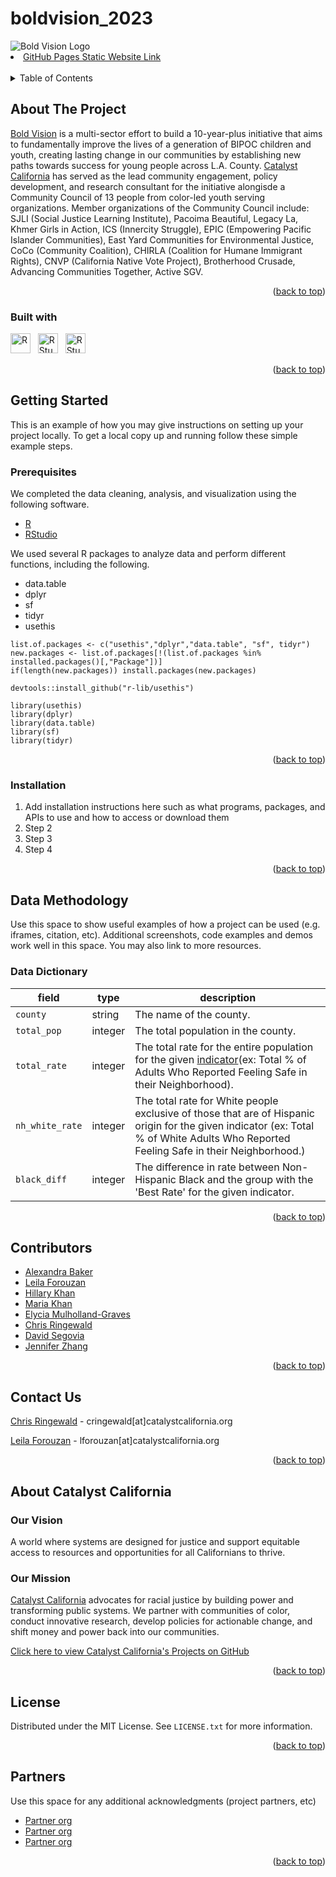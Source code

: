 # boldvision_2023

<img src="https://www.boldvisionla.org/wp-content/uploads/2022/09/Bold-Vision-Light-Logo.png" alt="Bold Vision Logo">


<li><a href="">GitHub Pages Static Website Link</a></li>

<br>

<details>
  <summary>Table of Contents</summary>
  <ol>
    <li>
      <a href="#about-the-project">About The Project</a></li>
    <li><a href="#getting-started">Getting Started</a>
      <ul>
        <li><a href="#prerequisites">Prerequisites</a></li>
        <li><a href="#installation">Installation</a></li>
      </ul>
    </li>
    <li><a href="#data-methodology">Data Methodology</a>
      <ul>
        <li><a href="#data-dictionary">Data Dictionary</a></li>
      </ul>
    </li>
    <li><a href="#contributors">Contributors</a></li>
    <li><a href="#contact-us">Contact Us</a></li>
    <li><a href="#about-catalyst-california">About Catalyst California</a>
      <ul>
        <li><a href="#our-vision">Our Vision</a></li>
        <li><a href="#our-mission">Our Mission</a></li>
      </ul>
    </li>
    <li><a href="#citation">Citation</a></li>
    <li><a href="#license">License</a></li>
    <li><a href="#partners">Partners</a></li>
  </ol>
</details>

## About The Project

[Bold Vision](https://www.boldvisionla.org/) is a multi-sector effort to build a 10-year-plus initiative that aims to fundamentally improve the lives of a generation of BIPOC children and youth, creating lasting change in our communities by establishing new paths towards success for young people across L.A. County. [Catalyst California](https://www.catalystcalifornia.org/) has served as the lead community engagement, policy development, and research consultant for the initiative alongisde a Community Council of 13 people from color-led youth serving organizations. Member organizations of the Community Council include: SJLI (Social Justice Learning Institute), Pacoima Beautiful, Legacy La, Khmer Girls in Action, ICS (Innercity Struggle), EPIC (Empowering Pacific Islander Communities), East Yard Communities for Environmental Justice, CoCo (Community Coalition), CHIRLA (Coalition for Humane Immigrant Rights), CNVP (California Native Vote Project), Brotherhood Crusade, Advancing Communities Together, Active SGV.
<p align="right">(<a href="#top">back to top</a>)</p>


### Built with

<img src="https://upload.wikimedia.org/wikipedia/commons/thumb/1/1b/R_logo.svg/1086px-R_logo.svg.png?20160212050515" alt="R" height="32px"/> &nbsp; <img  src="https://upload.wikimedia.org/wikipedia/commons/d/d0/RStudio_logo_flat.svg" alt="RStudio" height="32px"/> &nbsp; <img  src="https://upload.wikimedia.org/wikipedia/commons/thumb/e/e0/Git-logo.svg/768px-Git-logo.svg.png?20160811101906" alt="RStudio" height="32px"/>

<p align="right">(<a href="#top">back to top</a>)</p>

## Getting Started

This is an example of how you may give instructions on setting up your project locally.
To get a local copy up and running follow these simple example steps.

### Prerequisites

We completed the data cleaning, analysis, and visualization using the following software. 
* [R](https://cran.rstudio.com/)
* [RStudio](https://posit.co/download/rstudio-desktop)

We used several R packages to analyze data and perform different functions, including the following.
* data.table 
* dplyr
* sf
* tidyr
* usethis

```
list.of.packages <- c("usethis","dplyr","data.table", "sf", tidyr")
new.packages <- list.of.packages[!(list.of.packages %in% installed.packages()[,"Package"])]
if(length(new.packages)) install.packages(new.packages)

devtools::install_github("r-lib/usethis")

library(usethis)
library(dplyr)
library(data.table)
library(sf)
library(tidyr)
```

<p align="right">(<a href="#top">back to top</a>)</p>


### Installation

1. Add installation instructions here such as what programs, packages, and APIs to use and how to access or download them
2. Step 2
3. Step 3
4. Step 4

<p align="right">(<a href="#top">back to top</a>)</p>


## Data Methodology

Use this space to show useful examples of how a project can be used (e.g. iframes, citation, etc). Additional screenshots, code examples and demos work well in this space. You may also link to more resources.

### Data Dictionary
| field                         | type    | description                                                                                                                                                                                      |
| ----------------------------- | ------- | ------------------------------------------------------------------------------------------------------------------------------------------------------------------------------------------------ |
| `county`                      | string  | The name of the county.                                                                                                                                                                          |
| `total_pop`                   | integer | The total population in the county.                                                                                                                                                              |           
| `total_rate`                  | integer | The total rate for the entire population for the given [indicator](https://www.racecounts.org/issue/crime-and-justice)(ex: Total % of Adults Who Reported Feeling Safe in their Neighborhood).   | 
| `nh_white_rate`               | integer | The total rate for White people exclusive of  those that are of Hispanic origin for the given indicator (ex: Total % of White Adults Who Reported Feeling Safe in their Neighborhood.)                                                    |
| `black_diff`                  | integer | The difference in rate between Non-Hispanic Black and the group with the 'Best Rate' for the given indicator.                                                                                    |

<p align="right">(<a href="#top">back to top</a>)</p>

## Contributors

* [Alexandra Baker](https://github.com/bakeralexan)
* [Leila Forouzan](https://github.com/lforouzan)
* [Hillary Khan](https://github.com/hillaryk-ap)
* [Maria Khan](https://github.com/mariatkhan)
* [Elycia Mulholland-Graves](https://github.com/elyciamg)
* [Chris Ringewald](https://github.com/cringewald)
* [David Segovia](https://github.com/davidseg1997)
* [Jennifer Zhang](https://github.com/jzhang514)

<p align="right">(<a href="#top">back to top</a>)</p>

## Contact Us

[Chris Ringewald](https://www.linkedin.com/in/chris-ringewald-6766369/) - cringewald[at]catalystcalifornia.org  <br>


[Leila Forouzan](https://www.linkedin.com/in/leilaforouzan/) - lforouzan[at]catalystcalifornia.org

<p align="right">(<a href="#top">back to top</a>)</p>

## About Catalyst California

### Our Vision
A world where systems are designed for justice and support equitable access to resources and opportunities for all Californians to thrive.

### Our Mission
[Catalyst California](https://www.catalystcalifornia.org/) advocates for racial justice by building power and transforming public systems. We partner with communities of color, conduct innovative research, develop policies for actionable change, and shift money and power back into our communities. 

[Click here to view Catalyst California's Projects on GitHub](https://github.com/catalystcalifornia)

<p align="right">(<a href="#top">back to top</a>)</p>

## License

Distributed under the MIT License. See `LICENSE.txt` for more information.

<p align="right">(<a href="#top">back to top</a>)</p>

## Partners

Use this space for any additional acknowledgments (project partners, etc)

* [Partner org](URL)
* [Partner org](URL)
* [Partner org](URL)

<p align="right">(<a href="#top">back to top</a>)</p>
